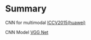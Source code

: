 # Summary

CNN for multimodal
  [ICCV2015(huawei)](1_multimodal_huawei.md)

CNN Model
  [VGG Net](2_vgg_net.md)
